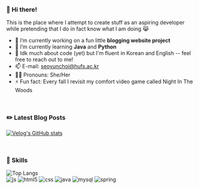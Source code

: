### 🤖 Hi there! 

This is the place where I attempt to create stuff as an aspiring developer while pretending that I do in fact know what I am doing 😹

- 🔭  I’m currently working on a fun little **blogging website project** 
- 🌱  I’m currently learning **Java** and **Python**
- 💬  Idk much about code (yet) but I'm fluent in Korean and English -- feel free to reach out to me!
- 📫  E-mail: seoyunchoi@hufs.ac.kr
- 💁‍♀️  Pronouns: She/Her 
- ⚡  Fun fact: Every fall I revisit my comfort video game called Night In The Woods

<br>

### ✏️ Latest Blog Posts

[![Velog's GitHub stats](https://velog-readme-stats.vercel.app/api/list?name=seo-yun-choi)](https://velog.io/@seo-yun-choi)

<br>

### 📲 Skills 

![Top Langs](https://github-readme-stats.vercel.app/api/top-langs/?username=anuraghazra&layout=compact)
<br>
![js](https://img.shields.io/badge/JavaScript-F7DF1E?style=for-the-badge&logo=JavaScript&logoColor=white)
![html5](https://img.shields.io/badge/HTML5-E34F26?style=for-the-badge&logo=html5&logoColor=white)
![css](https://img.shields.io/badge/CSS-239120?&style=for-the-badge&logo=css3&logoColor=white)
![java](https://img.shields.io/badge/Java-ED8B00?style=for-the-badge&logo=openjdk&logoColor=white)
![mysql](https://img.shields.io/badge/MySQL-00000F?style=for-the-badge&logo=mysql&logoColor=white)
![spring](https://img.shields.io/badge/Spring-6DB33F?style=for-the-badge&logo=spring&logoColor=white)
